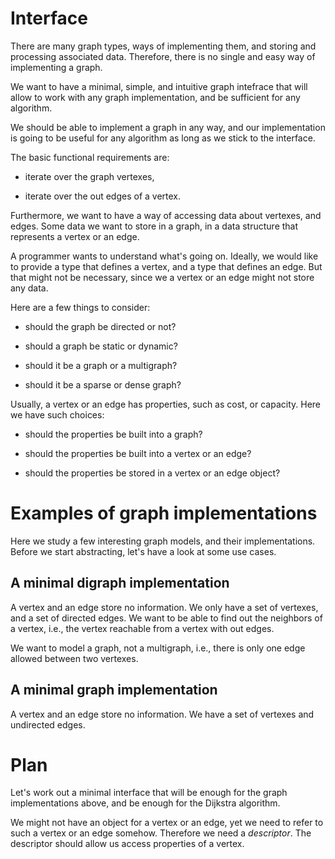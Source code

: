 # Interface

There are many graph types, ways of implementing them, and storing and
processing associated data.  Therefore, there is no single and easy
way of implementing a graph.

We want to have a minimal, simple, and intuitive graph intefrace that
will allow to work with any graph implementation, and be sufficient
for any algorithm.

We should be able to implement a graph in any way, and our
implementation is going to be useful for any algorithm as long as we
stick to the interface.

The basic functional requirements are:

* iterate over the graph vertexes,

* iterate over the out edges of a vertex.

Furthermore, we want to have a way of accessing data about vertexes,
and edges.  Some data we want to store in a graph, in a data structure
that represents a vertex or an edge.

A programmer wants to understand what's going on.  Ideally, we would
like to provide a type that defines a vertex, and a type that defines
an edge.  But that might not be necessary, since we a vertex or an
edge might not store any data.

Here are a few things to consider:

* should the graph be directed or not?

* should a graph be static or dynamic?

* should it be a graph or a multigraph?

* should it be a sparse or dense graph?

Usually, a vertex or an edge has properties, such as cost, or
capacity.  Here we have such choices:

* should the properties be built into a graph?

* should the properties be built into a vertex or an edge?

* should the properties be stored in a vertex or an edge object?

# Examples of graph implementations

Here we study a few interesting graph models, and their
implementations.  Before we start abstracting, let's have a look at
some use cases.

## A minimal digraph implementation

A vertex and an edge store no information.  We only have a set of
vertexes, and a set of directed edges.  We want to be able to find out
the neighbors of a vertex, i.e., the vertex reachable from a vertex
with out edges.

We want to model a graph, not a multigraph, i.e., there is only one
edge allowed between two vertexes.

## A minimal graph implementation

A vertex and an edge store no information.  We have a set of vertexes
and undirected edges.

# Plan

Let's work out a minimal interface that will be enough for the graph
implementations above, and be enough for the Dijkstra algorithm.

We might not have an object for a vertex or an edge, yet we need to
refer to such a vertex or an edge somehow.  Therefore we need a
*descriptor*.  The descriptor should allow us access properties of a
vertex.
